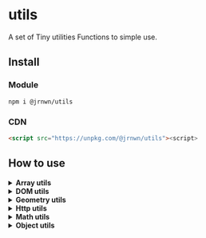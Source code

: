 # utils
 A set of Tiny utilities Functions to simple use.

## Install
### Module

```
npm i @jrnwn/utils
```

### CDN

```html
<script src="https://unpkg.com/@jrnwn/utils"><script>
```

## How to use

<details>
<summary><b>Array utils</b></summary>

#### Module

```javascript
import {
  range,
} from '@jrnwn/utils'
```

#### CDN

```javascript
const {
  range,
} = Utils
```

#### API

```javascript
function range (start?: number, end?: number, step?: number) => number[]
```

</details>

<details>
<summary><b>DOM utils</b></summary>

#### Module

```javascript
import {
  typeOf,
  createEl,
  setClass,
  removeClass,
  setStyle,
  getSelector,
  platform,
} from '@jrnwn/utils'
```

#### CDN

```javascript
const {
  typeOf,
  createEl,
  setClass,
  removeClass,
  setStyle,
  getSelector,
  platform,
} = Utils
```

#### API

```javascript
function typeOf (element: any) => any

function createEl (type: string) => HTMLElement

function setClass (element: HTMLElement, className: string) => void[]

function removeClass (element: HTMLElement, className: string) => void[]

function setStyle (element: HTMLElement, object: Object) => any[]

function getSelector (element: HTMLElement) => string

function platform () => {
    isMobile: boolean,
    isDesktop: boolean,
    isDark: boolean,
    isLight: boolean,
}
```

</details>

<details>
<summary><b>Geometry utils</b></summary>

#### Module

```javascript
import {
  getDistance,
} from '@jrnwn/utils'
```

#### CDN

```javascript
const {
  getDistance,
} = Utils
```

#### API

```javascript
function getDistance (p1: Point, p2: Point) => number
```

</details>

<details>
<summary><b>Http utils</b></summary>

#### Module

```javascript
import {
  loadText,
  loadJson,
} from '@jrnwn/utils'
```

#### CDN

```javascript
const {
  loadText,
  loadJson,
} = Utils
```

#### API

```javascript
function loadText (path: string) => Promise<string>
function loadJson (path: string) => Promise<any>
```

</details>

<details>
<summary><b>Math utils</b></summary>

#### Module

```javascript
import {
  clamp,
} from '@jrnwn/utils'
```

#### CDN

```javascript
const {
  clamp,
} = Utils
```

#### API

```javascript
function clamp (value: number, min: number, max: number) => number
```

</details>

<details>
<summary><b>Object utils</b></summary>

#### Module

```javascript
import {
  getDistance,
} from '@jrnwn/utils'
```

#### CDN

```javascript
const {
  getDistance,
} = Utils
```

#### API

```javascript
function get (path: string, obj?: Window | Object) => any
function set (path: string, object: Object | Window | undefined, value: any) => any
function getListOfPaths (obj?: {}) => any
```

</details>